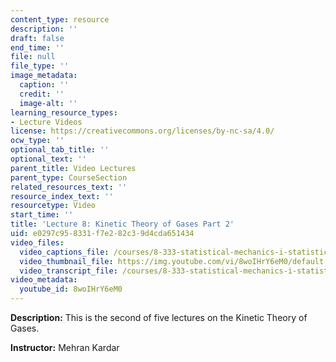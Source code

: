 ```yaml
---
content_type: resource
description: ''
draft: false
end_time: ''
file: null
file_type: ''
image_metadata:
  caption: ''
  credit: ''
  image-alt: ''
learning_resource_types:
- Lecture Videos
license: https://creativecommons.org/licenses/by-nc-sa/4.0/
ocw_type: ''
optional_tab_title: ''
optional_text: ''
parent_title: Video Lectures
parent_type: CourseSection
related_resources_text: ''
resource_index_text: ''
resourcetype: Video
start_time: ''
title: 'Lecture 8: Kinetic Theory of Gases Part 2'
uid: e0297c95-8331-f7e2-82c3-9d4cda651434
video_files:
  video_captions_file: /courses/8-333-statistical-mechanics-i-statistical-mechanics-of-particles-fall-2013/e9c68470743257338b60c139be7afbb4_8woIHrY6eM0.vtt
  video_thumbnail_file: https://img.youtube.com/vi/8woIHrY6eM0/default.jpg
  video_transcript_file: /courses/8-333-statistical-mechanics-i-statistical-mechanics-of-particles-fall-2013/8a8e853159f66987bd6f3b46cb4b755b_8woIHrY6eM0.pdf
video_metadata:
  youtube_id: 8woIHrY6eM0
---
```


**Description:** This is the second of five lectures on the Kinetic Theory of Gases.

**Instructor:** Mehran Kardar